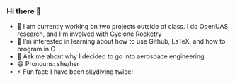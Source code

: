 ### Hi there 👋

- :sunflower: I am currently working on two projects outside of class. I do OpenUAS research, and I'm involved with Cyclone Rocketry
- 🌱 I’m interested in learning about how to use Github, LaTeX, and how to program in C
- 💬 Ask me about why I decided to go into aerospace engineering
- 😄 Pronouns: she/her
- ⚡ Fun fact: I have been skydiving twice!

